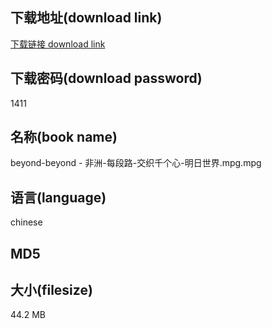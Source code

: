 ## 下载地址(download link)
[下载链接 download link](https://voluble-croquembouche-d321dc.netlify.app/?s=beyond-beyond+-+%E9%9D%9E%E6%B4%B2-%E6%AF%8F%E6%AE%B5%E8%B7%AF-%E4%BA%A4%E7%BB%87%E5%8D%83%E4%B8%AA%E5%BF%83-%E6%98%8E%E6%97%A5%E4%B8%96%E7%95%8C.mpg)

## 下载密码(download password)
1411

## 名称(book name)
beyond-beyond - 非洲-每段路-交织千个心-明日世界.mpg.mpg

## 语言(language)
chinese

## MD5


## 大小(filesize)
44.2 MB
